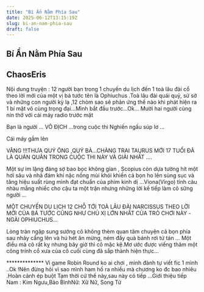 ```yaml
---
title: "Bí Ẩn Nằm Phía Sau"
date: 2025-06-12T13:15:19Z
slug: bi-an-nam-phia-sau
draft: false
---
```


## Bí Ẩn Nằm Phía Sau

## ChaosEris

Nội dung truyện : 12 người bạn trong 1 chuyến du lịch đến 1 toà lâu đài cổ theo lời mới của một vị bá tước tên là Ophiuchus .Toà lâu đài quái quỷ, sứ sở và những con người kỳ lạ ,12 chòm sao sẽ phản ứng thế nào khi phát hiện ra 1 bí mật vô cùng trọng đại...​Mình bắt đầu trước...​Ok...​ 
Mười hai người cùng nín thở với cái máy radio trước mặt
 
Bạn là người ... VÔ ĐỊCH ...trong cuộc thi Nghiến ngấu súp lơ ...
 
Cái máy gầm lên 
 
VÂNG !!!THƯA QUÝ ÔNG ,QUÝ BÀ...CHÀNG TRAI TAURUS MỚI 17 TUỔI ĐÃ LÀ QUÁN QUÂN TRONG CUỘC THI NÀY VÀ GIẢI NHẤT ....
 
 
Một sự im lặng đáng sợ bao bọc không gian , Scopius còn dựa tường hít một hơi sâu và nhả đám khí nặc nồng mùi khói khiến cả bọn ho lên sùng sục và tăng hiệu suất rùng mình đạt chuẩn của phim kinh dị ...Viona(Virgo) tính càu nhàu mắng nhiếc cho cậu ta một trận nhưng những lời kế tiếp làm cô sững người ...
 
MỘT CHUYẾN DU LỊCH 12 CHỖ TỚI TOÀ LÂU ĐÀI NARCISSUS THEO LỜI MỜI CỦA BÁ TƯỚC CŨNG NHƯ CHỦ XỊ LỚN NHẤT CỦA TRÒ CHƠI NÀY -NGÀI OPHIUCHUS...
 
Lòng tràn ngập sung sướng cô không thèm quan tâm chuyện cả bọn phía sau nhảy cẩng lên và hú hét ăn mừng, ném đầy quà bánh rơi tứ tán ... Một điều mà cô rất kỵ nhưng bây giờ thì cô mặc kệ.Mơ ước được viếng thăm một công trính cổ xưa của cô cuối cùng đã sắp thành hiện thực...
 
**************​ ​Vì game Robin Round ko ai chơi , mình đành tự viết fic 1 mình ..Ok !​Nên đừng hỏi vì sao mình ham hố ra nhiều mà chương ko đc bao nhiêu .Hoàn cảnh ép buột​ ​Tạm thời cứ thế này,sau này có tiếp ...Giới thiệu tiếp​Nam : Kim Ngưu,Bảo Bình​Nữ: Xữ Nữ, Song Tử​